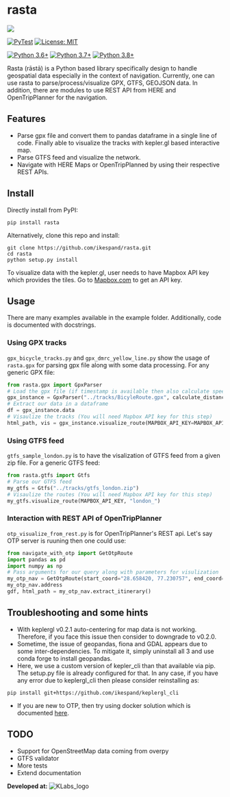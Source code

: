 # rasta
[![](https://raw.githubusercontent.com/ikespand/rasta/master/docs/Rasta_logo.png)](rasta_logo)

[![PyTest](https://github.com/ikespand/rasta/workflows/PyTest/badge.svg)](https://github.com/ikespand/rasta/actions?query=workflow%3APyTest) [![License: MIT](https://img.shields.io/badge/License-MIT-yellow.svg)](https://opensource.org/licenses/MIT)

[![Python 3.6+](https://img.shields.io/badge/python-3.6-blue.svg)](https://www.python.org/downloads/release/python-360/) [![Python 3.7+](https://img.shields.io/badge/python-3.7-blue.svg)](https://www.python.org/downloads/release/python-370/) [![Python 3.8+](https://img.shields.io/badge/python-3.8-blue.svg)](https://www.python.org/downloads/release/python-380/)

Rasta (rāstā) is a Python based library specifically design to handle geospatial data especially in the context of navigation. Currently, one can use rasta to parse/process/visualize GPX, GTFS, GEOJSON data. In addition, there are modules to use REST API from HERE and OpenTripPlanner for the navigation. 


## Features

-   Parse gpx file and convert them to pandas dataframe in a single line of code. Finally able to visualize the tracks with kepler.gl based interactive map.
- Parse GTFS feed and visualize the network.
-  Navigate with HERE Maps or OpenTripPlanned by using their respective REST APIs.

## Install
Directly install from PyPI:
```
pip install rasta
```
Alternatively, clone this repo and install:
```
git clone https://github.com/ikespand/rasta.git
cd rasta
python setup.py install
```

To visualize data with the kepler.gl, user needs to have Mapbox API key which provides the tiles. Go to [Mapbox.com](https://account.mapbox.com/access-tokens) to get an API key.

## Usage
There are many examples available in the example folder. Additionally, code is documented with docstrings.
### Using GPX tracks
`gpx_bicycle_tracks.py` and `gpx_dmrc_yellow_line.py` show the usage of `rasta.gpx` for parsing gpx file along with some data processing. For any generic GPX file:
```python
from rasta.gpx import GpxParser
# Load the gpx file (if timestamp is available then also calculate speed)
gpx_instance = GpxParser("../tracks/BicyleRoute.gpx", calculate_distance=True)
# Extract our data in a dataframe
df = gpx_instance.data
# Visaulize the tracks (You will need Mapbox API key for this step)
html_path, vis = gpx_instance.visualize_route(MAPBOX_API_KEY=MAPBOX_API_KEY,open_browser=True)
```
### Using GTFS feed
`gtfs_sample_london.py` is to have the visalization of GTFS feed from a given zip file. For a generic GTFS feed:
```python
from rasta.gtfs import Gtfs
# Parse our GTFS feed
my_gtfs = Gtfs("../tracks/gtfs_london.zip")
# Visaulize the routes (You will need Mapbox API key for this step)
my_gtfs.visualize_route(MAPBOX_API_KEY, "london_")
```
### Interaction with REST API of OpenTripPlanner
`otp_visualize_from_rest.py` is for OpenTripPlanner's REST api. Let's say OTP server is ruuning then one could use:
```python
from navigate_with_otp import GetOtpRoute
import pandas as pd
import numpy as np
# Pass arguments for our query along with parameters for visulization
my_otp_nav = GetOtpRoute(start_coord="28.658420, 77.230757", end_coord="28.544442, 77.206334", MAPBOX_API_KEY=MAPBOX_API_KEY, output_map_path="temporary_map_", viz=False)
my_otp_nav.address
gdf, html_path = my_otp_nav.extract_itinerary()
```
## Troubleshooting and some hints
- With keplergl v0.2.1 auto-centering for map data is not working. Therefore, if you face this issue then consider to downgrade to v0.2.0.
- Sometime, the issue of geopandas, fiona and GDAL appears due to some inter-dependencies. To mitigate it, simply uninstall all 3 and use conda forge to install geopandas.
- Here, we use a custom version of kepler_cli than that available via pip. The setup.py file is already configured for that. In any case, if you have any error due to keplergl_cli then please consider reinstalling as:
```
pip install git+https://github.com/ikespand/keplergl_cli
```
- If you are new to OTP, then try using docker solution which is documented [here](https://ikespand.github.io/posts/OpenTripPlanner/ "here").

## TODO
- Support for OpenStreetMap data coming from overpy
- GTFS validator
- More tests
- Extend documentation

**Developed at:**
![KLabs_logo](https://raw.githubusercontent.com/ikespand/rasta/master/docs/KLabs_logo.JPG)
